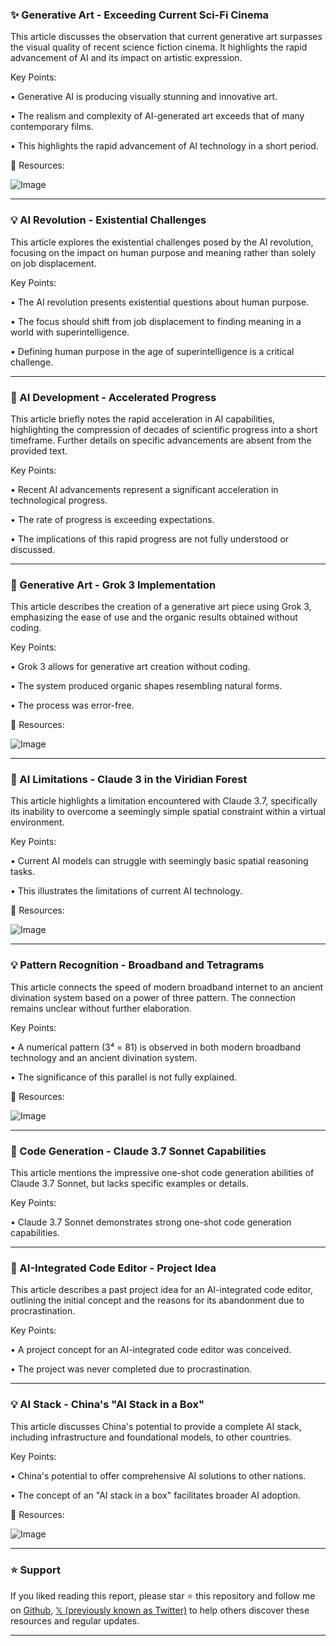 ### ✨ Generative Art - Exceeding Current Sci-Fi Cinema

This article discusses the observation that current generative art surpasses the visual quality of recent science fiction cinema.  It highlights the rapid advancement of AI and its impact on artistic expression.

Key Points:

• Generative AI is producing visually stunning and innovative art.


• The realism and complexity of AI-generated art exceeds that of many contemporary films.


• This highlights the rapid advancement of AI technology in a short period.



🔗 Resources:

![Image](https://pbs.twimg.com/amplify_video_thumb/1893931774226378752/img/JwY7TIJ-ewoMjZoD.jpg)


---

### 💡 AI Revolution - Existential Challenges

This article explores the existential challenges posed by the AI revolution, focusing on the impact on human purpose and meaning rather than solely on job displacement.

Key Points:

• The AI revolution presents existential questions about human purpose.


• The focus should shift from job displacement to finding meaning in a world with superintelligence.


•  Defining human purpose in the age of superintelligence is a critical challenge.



---

### 🤖 AI Development - Accelerated Progress

This article briefly notes the rapid acceleration in AI capabilities, highlighting the compression of decades of scientific progress into a short timeframe.  Further details on specific advancements are absent from the provided text.

Key Points:

•  Recent AI advancements represent a significant acceleration in technological progress.


•  The rate of progress is exceeding expectations.


•  The implications of this rapid progress are not fully understood or discussed.



---

### 🚀 Generative Art - Grok 3 Implementation

This article describes the creation of a generative art piece using Grok 3, emphasizing the ease of use and the organic results obtained without coding.

Key Points:

• Grok 3 allows for generative art creation without coding.


• The system produced organic shapes resembling natural forms.


• The process was error-free.


🔗 Resources:

![Image](https://pbs.twimg.com/amplify_video_thumb/1894536845196750848/img/ODwF4Ur4m76mdyTP.jpg)


---

### 🤖 AI Limitations - Claude 3 in the Viridian Forest

This article highlights a limitation encountered with Claude 3.7, specifically its inability to overcome a seemingly simple spatial constraint within a virtual environment.

Key Points:

• Current AI models can struggle with seemingly basic spatial reasoning tasks.


•  This illustrates the limitations of current AI technology.



🔗 Resources:

![Image](https://pbs.twimg.com/media/GkqsUWuW4AEL8WO?format=jpg&name=small)


---

### 💡 Pattern Recognition - Broadband and Tetragrams

This article connects the speed of modern broadband internet to an ancient divination system based on a power of three pattern.  The connection remains unclear without further elaboration.

Key Points:

•  A numerical pattern (3⁴ = 81) is observed in both modern broadband technology and an ancient divination system.


• The significance of this parallel is not fully explained.


🔗 Resources:

![Image](https://pbs.twimg.com/media/GkrApfVXoAAEzyM?format=jpg&name=small)


---

### 🤖 Code Generation - Claude 3.7 Sonnet Capabilities

This article mentions the impressive one-shot code generation abilities of Claude 3.7 Sonnet, but lacks specific examples or details.

Key Points:

•  Claude 3.7 Sonnet demonstrates strong one-shot code generation capabilities.


---

### 🤖 AI-Integrated Code Editor - Project Idea

This article describes a past project idea for an AI-integrated code editor, outlining the initial concept and the reasons for its abandonment due to procrastination.

Key Points:

•  A project concept for an AI-integrated code editor was conceived.


•  The project was never completed due to procrastination.



---

### 💡 AI Stack - China's "AI Stack in a Box"

This article discusses China's potential to provide a complete AI stack, including infrastructure and foundational models, to other countries.

Key Points:

• China's potential to offer comprehensive AI solutions to other nations.


• The concept of an "AI stack in a box" facilitates broader AI adoption.



🔗 Resources:

![Image](https://pbs.twimg.com/media/GknTHe7bkAEcMG6?format=jpg&name=small)


---

### ⭐️ Support

If you liked reading this report, please star ⭐️ this repository and follow me on [Github](https://github.com/Drix10), [𝕏 (previously known as Twitter)](https://x.com/DRIX_10_) to help others discover these resources and regular updates.

---